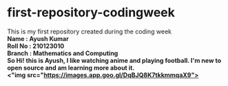 # first-repository-codingweek
This is my first repository created during the coding week<br>
<b>Name<b> : Ayush Kumar<br>
<b>Roll No<b> : 210123010<br>
<b>Branch<b> : Mathematics and Computing<br> 
So Hi! this is Ayush, I like watching anime and playing football.
I'm new to open source and am learning more about it.<br>
<"img src="https://images.app.goo.gl/DqBJQ8K7tkkmmqaX9">
